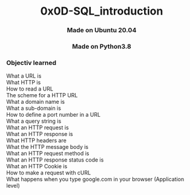 <h1 align="center">0x0D-SQL_introduction</h1>

<h3 align="center">Made on Ubuntu 20.04</h3>
<h3 align="center">Made on Python3.8</h3>

<h3>Objectiv learned</h3>

<p>
What a URL is</br>
What HTTP is</br>
How to read a URL</br>
The scheme for a HTTP URL</br>
What a domain name is</br>
What a sub-domain is</br>
How to define a port number in a URL</br>
What a query string is</br>
What an HTTP request is</br>
What an HTTP response is</br>
What HTTP headers are</br>
What the HTTP message body is</br>
What an HTTP request method is</br>
What an HTTP response status code is</br>
What an HTTP Cookie is</br>
How to make a request with cURL</br>
What happens when you type google.com in your browser (Application level)</br>
</p>